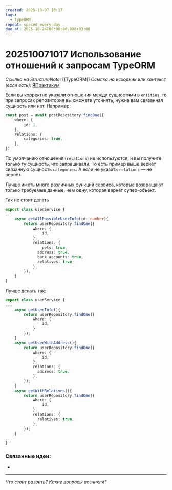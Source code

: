 ```yaml
---
created: 2025-10-07 10:17
tags:
  - typeORM
repeat: spaced every day
due_at: 2025-10-24T06:00:00.000+03:00
---
```

# 202510071017 Использование отношений к запросам TypeORM

*Ссылка на StructureNote:* [[TypeORM]]
*Ссылка на исходник или контекст (если есть):* [ЯПрактикум](https://practicum.yandex.ru/learn/backend-nodejs/courses/a4214ab0-2146-4152-b90e-651bf4c7ca5e/sprints/564244/topics/104f2765-a9c9-4617-8a5e-f21b675cf9b3/lessons/5674c491-8940-41ba-bf49-d6da1cbe2337/)

Если вы корректно указали отношения между сущностями в `entities`, то при запросах репозитория вы сможете уточнять, нужна вам связанная сущность или нет. Например:

```ts
const post = await postRepository.findOne({
    where: {
        id: 1,
    },
    relations: {
        categories: true,
    },
})
```

По умолчанию отношения (`relations`) не используются, и вы получите только ту сущность, что запрашивали. То есть пример выше вернёт связанную сущность `categories`. А если не указать `relations` — не вернёт.

Лучше иметь много различных функций сервиса, которые возвращают только требуемые данные, чем одну, которая вернёт супер-объект.

Так не стоит делать

```ts
export class userService {
...
    async getAllPossibleUserInfo(id: number){
        return userRepository.findOne({
            where: {
                id,
            },
            relations: {
                pets: true,
              address: true,
              bank_accounts: true,
              relatives: true,
            },
        });
    }
}
```

Лучше делать так:

```ts
export class userService {
...
    async getUserInfo(){
        return userRepository.findOne({
            where: {
                id,
            }
        });
    }
    async getUserWithAddress(){
        return userRepository.findOne({
            where: {
                id,
            },
            relations: {
              address: true,
            },
        });
    }
    async getWithRelatives(){
        return userRepository.findOne({
            where: {
                id,
            },
            relations: {
              relatives: true,
            },
        });
    }
...
}
```

### Связанные идеи:

* 
---

*Что стоит развить? Какие вопросы возникли?*
